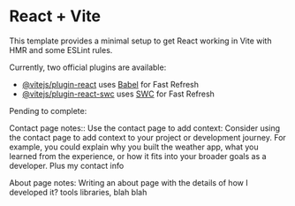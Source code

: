 # React + Vite

This template provides a minimal setup to get React working in Vite with HMR and some ESLint rules.

Currently, two official plugins are available:

- [@vitejs/plugin-react](https://github.com/vitejs/vite-plugin-react/blob/main/packages/plugin-react/README.md) uses [Babel](https://babeljs.io/) for Fast Refresh
- [@vitejs/plugin-react-swc](https://github.com/vitejs/vite-plugin-react-swc) uses [SWC](https://swc.rs/) for Fast Refresh


Pending to complete:

Contact page notes::
Use the contact page to add context: Consider using the contact page to add context to your project or development journey. For example, you could explain why you built the weather app, what you learned from the experience, or how it fits into your broader goals as a developer. Plus my contact info

About page notes:
Writing an about page with the details of how I developed it? tools libraries, blah blah 
